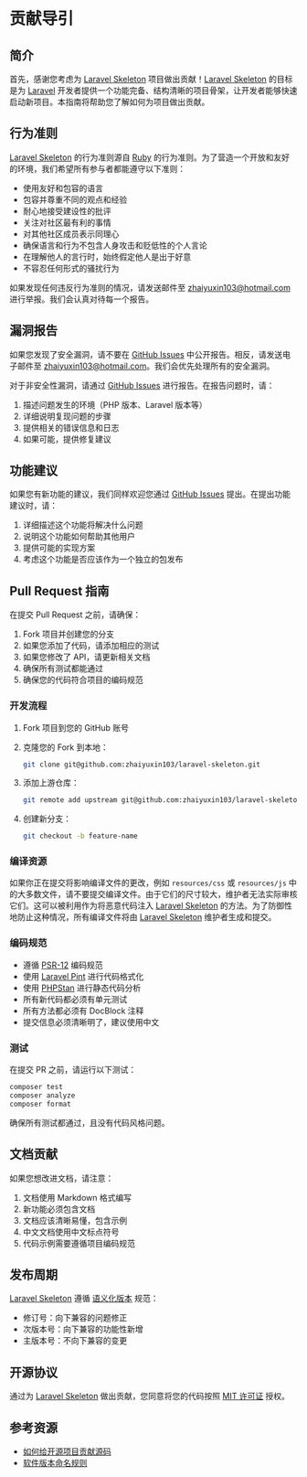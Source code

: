 # 贡献导引

## 简介

首先，感谢您考虑为 [Laravel Skeleton](https://github.com/zhaiyuxin103/laravel-skeleton) 项目做出贡献！[Laravel Skeleton](https://github.com/zhaiyuxin103/laravel-skeleton) 的目标是为 [Laravel](https://laravel.com/) 开发者提供一个功能完备、结构清晰的项目骨架，让开发者能够快速启动新项目。本指南将帮助您了解如何为项目做出贡献。

## 行为准则

[Laravel Skeleton](https://github.com/zhaiyuxin103/laravel-skeleton) 的行为准则源自 [Ruby](https://www.ruby-lang.org/) 的行为准则。为了营造一个开放和友好的环境，我们希望所有参与者都能遵守以下准则：

- 使用友好和包容的语言
- 包容并尊重不同的观点和经验
- 耐心地接受建设性的批评
- 关注对社区最有利的事情
- 对其他社区成员表示同理心
- 确保语言和行为不包含人身攻击和贬低性的个人言论
- 在理解他人的言行时，始终假定他人是出于好意
- 不容忍任何形式的骚扰行为

如果发现任何违反行为准则的情况，请发送邮件至 [zhaiyuxin103@hotmail.com](mailto:zhaiyuxin103@hotmail.com) 进行举报。我们会认真对待每一个报告。

## 漏洞报告

如果您发现了安全漏洞，请不要在 [GitHub Issues](https://github.com/zhaiyuxin103/laravel-skeleton/issues) 中公开报告。相反，请发送电子邮件至 [zhaiyuxin103@hotmail.com](mailto:zhaiyuxin103@hotmail.com)。我们会优先处理所有的安全漏洞。

对于非安全性漏洞，请通过 [GitHub Issues](https://github.com/zhaiyuxin103/laravel-skeleton/issues) 进行报告。在报告问题时，请：

1. 描述问题发生的环境（PHP 版本、Laravel 版本等）
2. 详细说明复现问题的步骤
3. 提供相关的错误信息和日志
4. 如果可能，提供修复建议

## 功能建议

如果您有新功能的建议，我们同样欢迎您通过 [GitHub Issues](https://github.com/zhaiyuxin103/laravel-skeleton/issues) 提出。在提出功能建议时，请：

1. 详细描述这个功能将解决什么问题
2. 说明这个功能如何帮助其他用户
3. 提供可能的实现方案
4. 考虑这个功能是否应该作为一个独立的包发布

## Pull Request 指南

在提交 Pull Request 之前，请确保：

1. Fork 项目并创建您的分支
2. 如果您添加了代码，请添加相应的测试
3. 如果您修改了 API，请更新相关文档
4. 确保所有测试都能通过
5. 确保您的代码符合项目的编码规范

### 开发流程

1. Fork 项目到您的 GitHub 账号
2. 克隆您的 Fork 到本地：

   ```bash
   git clone git@github.com:zhaiyuxin103/laravel-skeleton.git
   ```

3. 添加上游仓库：

   ```bash
   git remote add upstream git@github.com:zhaiyuxin103/laravel-skeleton.git
   ```

4. 创建新分支：

   ```bash
   git checkout -b feature-name
   ```

### 编译资源

如果你正在提交将影响编译文件的更改，例如 `resources/css` 或 `resources/js` 中的大多数文件，请不要提交编译文件。由于它们的尺寸较大，维护者无法实际审核它们。这可以被利用作为将恶意代码注入 [Laravel Skeleton](https://github.com/zhaiyuxin103/laravel-skeleton) 的方法。为了防御性地防止这种情况，所有编译文件将由 [Laravel Skeleton](https://github.com/zhaiyuxin103/laravel-skeleton) 维护者生成和提交。

### 编码规范

- 遵循 [PSR-12](https://www.php-fig.org/psr/psr-12/) 编码规范
- 使用 [Laravel Pint](https://github.com/laravel/pint) 进行代码格式化
- 使用 [PHPStan](https://phpstan.org/) 进行静态代码分析
- 所有新代码都必须有单元测试
- 所有方法都必须有 DocBlock 注释
- 提交信息必须清晰明了，建议使用中文

### 测试

在提交 PR 之前，请运行以下测试：

```bash
composer test
composer analyze
composer format
```

确保所有测试都通过，且没有代码风格问题。

## 文档贡献

如果您想改进文档，请注意：

1. 文档使用 Markdown 格式编写
2. 新功能必须包含文档
3. 文档应该清晰易懂，包含示例
4. 中文文档使用中文标点符号
5. 代码示例需要遵循项目编码规范

## 发布周期

[Laravel Skeleton](https://github.com/zhaiyuxin103/laravel-skeleton) 遵循 [语义化版本](https://semver.org/lang/zh-CN/) 规范：

- 修订号：向下兼容的问题修正
- 次版本号：向下兼容的功能性新增
- 主版本号：不向下兼容的变更

## 开源协议

通过为 [Laravel Skeleton](https://github.com/zhaiyuxin103/laravel-skeleton) 做出贡献，您同意将您的代码按照 [MIT 许可证](https://github.com/zhaiyuxin103/laravel-skeleton-docs/blob/main/LICENSE) 授权。

## 参考资源

- [如何给开源项目贡献源码](https://zhaiyuxin103.github.io/vitepress/life/%E5%A6%82%E4%BD%95%E7%BB%99%E5%BC%80%E6%BA%90%E9%A1%B9%E7%9B%AE%E8%B4%A1%E7%8C%AE%E6%BA%90%E7%A0%81)
- [软件版本命名规则](https://zhaiyuxin103.github.io/vitepress/other/%E8%BD%AF%E4%BB%B6%E7%89%88%E6%9C%AC%E5%91%BD%E5%90%8D%E8%A7%84%E8%8C%83)
